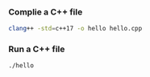 ### Complie a C++ file
```bash
clang++ -std=c++17 -o hello hello.cpp
```
### Run a C++ file
```bash
./hello
```